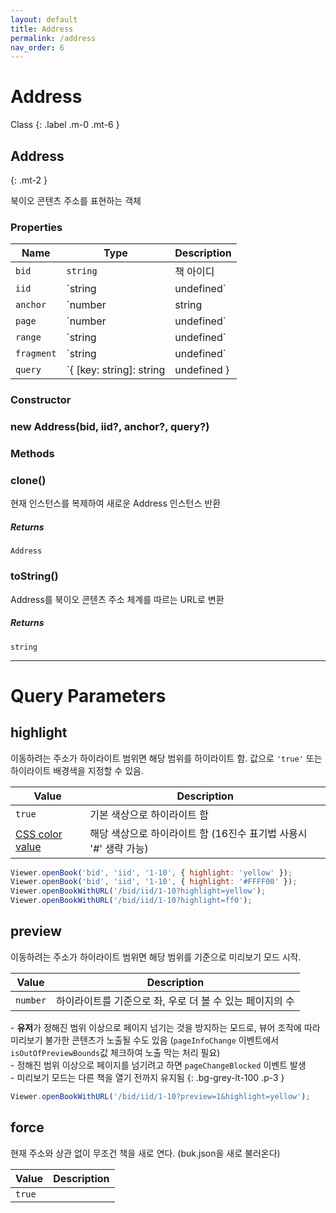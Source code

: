 ```yaml
---
layout: default
title: Address
permalink: /address
nav_order: 6
---
```


# Address


Class
{: .label .m-0 .mt-6 }

## Address
{: .mt-2 }

북이오 콘텐츠 주소를 표현하는 객체

### Properties

| Name     | Type                                                  | Description                                                                      |
| -------- | ----------------------------------------------------- | -------------------------------------------------------------------------------- |
| `bid`    | `string`                                              | 책 아이디                                                                        |
| `iid`    | `string | undefined`                                 | 아이템 아이디                                                                    |
| `anchor` | `number | string | undefined`                                 | 아이템 내 위치 (페이지, 범위, 요소 아이디 셋 중 하나로 나타냄)                       |
| `page` | `number | undefined`                                 | 아이템 내 페이지                       |
| `range` | `string | undefined`                                 | 아이템 내 텍스트 범위                       |
| `fragment` | `string | undefined`                                 | 아이템 내 요소 아이디                       |
| `query`  | `{ [key: string]: string | undefined } | undefined` | 페이지 표시에 필요한 기타 파라미터 <br>[사용 가능한 파라미터](#query-parameters) |

### Constructor

### new Address(bid, iid?, anchor?, query?)

### Methods

### clone()

현재 인스턴스를 복제하여 새로운 Address 인스턴스 반환

##### Returns

`Address`

### toString()

Address를 북이오 콘텐츠 주소 체계를 따르는 URL로 변환

##### Returns

`string`

---

# Query Parameters

## highlight

이동하려는 주소가 하이라이트 범위면 해당 범위를 하이라이트 함. 값으로 `'true'` 또는 하이라이트 배경색을 지정할 수 있음.

| Value                                                                        | Description                                                      |
| ---------------------------------------------------------------------------- | ---------------------------------------------------------------- |
| `true`                                                                       | 기본 색상으로 하이라이트 함                                      |
| [CSS color value](https://developer.mozilla.org/ko/docs/Web/CSS/color_value) | 해당 색상으로 하이라이트 함 (16진수 표기법 사용시 '#' 생략 가능) |

```javascript
Viewer.openBook('bid', 'iid', '1-10', { highlight: 'yellow' });
Viewer.openBook('bid', 'iid', '1-10', { highlight: '#FFFF00' });
Viewer.openBookWithURL('/bid/iid/1-10?highlight=yellow');
Viewer.openBookWithURL('/bid/iid/1-10?highlight=ff0');
```

## preview

이동하려는 주소가 하이라이트 범위면 해당 범위를 기준으로 미리보기 모드 시작.

| Value    | Description                                              |
| -------- | -------------------------------------------------------- |
| `number` | 하이라이트를 기준으로 좌, 우로 더 볼 수 있는 페이지의 수 |

\- **유저**가 정해진 범위 이상으로 페이지 넘기는 것을 방지하는 모드로, 뷰어 조작에 따라 미리보기 불가한 콘텐츠가 노출될 수도 있음 (`pageInfoChange` 이벤트에서 `isOutOfPreviewBounds`값 체크하여 노출 막는 처리 필요)  
\- 정해진 범위 이상으로 페이지를 넘기려고 하면 `pageChangeBlocked` 이벤트 발생  
\- 미리보기 모드는 다른 책을 열기 전까지 유지됨
{: .bg-grey-lt-100 .p-3 }

```javascript
Viewer.openBookWithURL('/bid/iid/1-10?preview=1&highlight=yellow');
```

## force

현재 주소와 상관 없이 무조건 책을 새로 연다. (buk.json을 새로 불러온다)

| Value    | Description                                              |
| -------- | -------------------------------------------------------- |
| `true` | |

